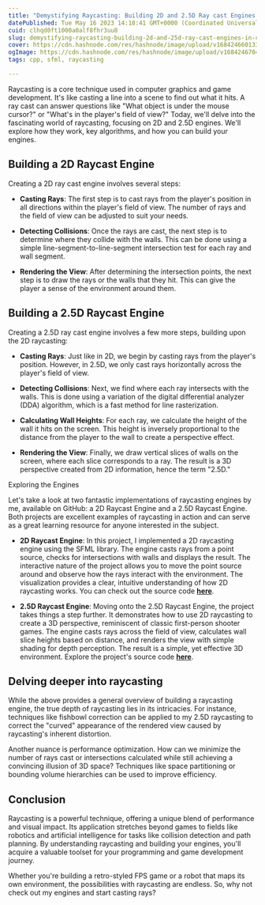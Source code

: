 ```yaml
---
title: "Demystifying Raycasting: Building 2D and 2.5D Ray cast Engines in C++"
datePublished: Tue May 16 2023 14:18:41 GMT+0000 (Coordinated Universal Time)
cuid: clhqd0ft1000a0alf8fhr3uu8
slug: demystifying-raycasting-building-2d-and-25d-ray-cast-engines-in-c
cover: https://cdn.hashnode.com/res/hashnode/image/upload/v1684246601338/5de415f3-fadb-4079-a4ff-73397b5ce803.jpeg
ogImage: https://cdn.hashnode.com/res/hashnode/image/upload/v1684246704708/2b471372-ae30-46a1-9a7b-de74cdd317e1.jpeg
tags: cpp, sfml, raycasting

---
```


Raycasting is a core technique used in computer graphics and game development. It's like casting a line into a scene to find out what it hits. A ray cast can answer questions like "What object is under the mouse cursor?" or "What's in the player's field of view?" Today, we'll delve into the fascinating world of raycasting, focusing on 2D and 2.5D engines. We'll explore how they work, key algorithms, and how you can build your engines.

## Building a 2D Raycast Engine

Creating a 2D ray cast engine involves several steps:

* **Casting Rays**: The first step is to cast rays from the player's position in all directions within the player's field of view. The number of rays and the field of view can be adjusted to suit your needs.
    
* **Detecting Collisions**: Once the rays are cast, the next step is to determine where they collide with the walls. This can be done using a simple line-segment-to-line-segment intersection test for each ray and wall segment.
    
* **Rendering the View**: After determining the intersection points, the next step is to draw the rays or the walls that they hit. This can give the player a sense of the environment around them.
    

## Building a 2.5D Raycast Engine

Creating a 2.5D ray cast engine involves a few more steps, building upon the 2D raycasting:

* **Casting Rays**: Just like in 2D, we begin by casting rays from the player's position. However, in 2.5D, we only cast rays horizontally across the player's field of view.
    
* **Detecting Collisions**: Next, we find where each ray intersects with the walls. This is done using a variation of the digital differential analyzer (DDA) algorithm, which is a fast method for line rasterization.
    
* **Calculating Wall Heights**: For each ray, we calculate the height of the wall it hits on the screen. This height is inversely proportional to the distance from the player to the wall to create a perspective effect.
    
* **Rendering the View**: Finally, we draw vertical slices of walls on the screen, where each slice corresponds to a ray. The result is a 3D perspective created from 2D information, hence the term "2.5D."
    

Exploring the Engines

Let's take a look at two fantastic implementations of raycasting engines by me, available on GitHub: a 2D Raycast Engine and a 2.5D Raycast Engine. Both projects are excellent examples of raycasting in action and can serve as a great learning resource for anyone interested in the subject.

* **2D Raycast Engine**: In this project, I implemented a 2D raycasting engine using the SFML library. The engine casts rays from a point source, checks for intersections with walls and displays the result. The interactive nature of the project allows you to move the point source around and observe how the rays interact with the environment. The visualization provides a clear, intuitive understanding of how 2D raycasting works. You can check out the source code [**here**](https://github.com/Darleanow/UselessSFMLProjects/tree/main/2D%20raycast%20Engine).
    
* **2.5D Raycast Engine**: Moving onto the 2.5D Raycast Engine, the project takes things a step further. It demonstrates how to use 2D raycasting to create a 3D perspective, reminiscent of classic first-person shooter games. The engine casts rays across the field of view, calculates wall slice heights based on distance, and renders the view with simple shading for depth perception. The result is a simple, yet effective 3D environment. Explore the project's source code [**here**](https://github.com/Darleanow/2.5D-Raycast-Engine).
    

## Delving deeper into raycasting

While the above provides a general overview of building a raycasting engine, the true depth of raycasting lies in its intricacies. For instance, techniques like fishbowl correction can be applied to my 2.5D raycasting to correct the "curved" appearance of the rendered view caused by raycasting's inherent distortion.

Another nuance is performance optimization. How can we minimize the number of rays cast or intersections calculated while still achieving a convincing illusion of 3D space? Techniques like space partitioning or bounding volume hierarchies can be used to improve efficiency.

## Conclusion

Raycasting is a powerful technique, offering a unique blend of performance and visual impact. Its application stretches beyond games to fields like robotics and artificial intelligence for tasks like collision detection and path planning. By understanding raycasting and building your engines, you'll acquire a valuable toolset for your programming and game development journey.

Whether you're building a retro-styled FPS game or a robot that maps its own environment, the possibilities with raycasting are endless. So, why not check out my engines and start casting rays?